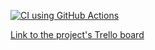 [![CI using GitHub Actions](https://github.com/ltpitt/azure-pipeline-exercise/actions/workflows/python-app.yml/badge.svg)](https://github.com/ltpitt/azure-pipeline-exercise/actions/workflows/python-app.yml)

[Link to the project's Trello board](https://trello.com/b/N9oJA84b/udacity-simple-board)
